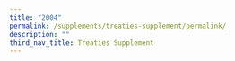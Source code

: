 ```yaml
---
title: "2004"
permalink: /supplements/treaties-supplement/permalink/
description: ""
third_nav_title: Treaties Supplement
---
```

